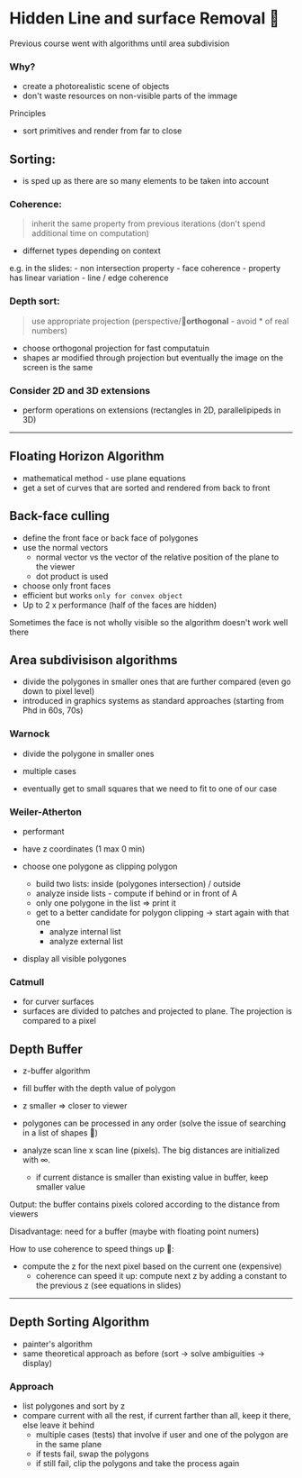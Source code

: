 # Hidden Line and surface Removal 🐇

Previous course went with algorithms until area subdivision

### Why?
- create a photorealistic scene of objects
- don't waste resources on non-visible parts of the immage

Principles
- sort primitives and render from far to close

## Sorting:
- is sped up as there are so many elements to be taken into account

### Coherence: 
> inherit the same property from previous iterations (don't spend additional time on computation)

- differnet types depending on context

e.g. in the slides:
	- non intersection property
	- face coherence - property has linear variation
	- line / edge coherence

### Depth sort: 
> use appropriate projection (perspective/🌟**orthogonal** - avoid * of real numbers)

- choose orthogonal projection for fast computatuin
-  shapes ar modified through projection but eventually the image on the screen is the same

### Consider 2D and 3D extensions 
- perform operations on extensions (rectangles in 2D, parallelipipeds in 3D) 

---

## Floating Horizon Algorithm
- mathematical method - use plane equations 
- get a set of curves that are sorted and rendered from back to front

## Back-face culling
- define the front face or back face of polygones
- use the normal vectors
	- normal vector vs the vector of the relative position of the plane to the viewer
	- dot product is used
- choose only front faces
- efficient but works `only for convex object`
- Up to 2 x performance (half of the faces are hidden)

Sometimes the face is not wholly visible so the algorithm doesn't work well there

## Area subdivisison algorithms
- divide the polygones in smaller ones that are further compared (even go down to pixel level)
- introduced in graphics systems as standard approaches (starting from Phd in 60s, 70s)

### Warnock 
- divide the polygone in smaller ones
- multiple cases

- eventually get to small squares that we need to fit to one of our case

### Weiler-Atherton
- performant
- have z coordinates (1 max 0 min)
- choose one polygone as clipping polygon
	- build two lists: inside (polygones intersection) / outside
	- analyze inside lists - compute if behind or in front of A 
	- only one polygone in the list => print it 
	- get to a better candidate for polygon clipping -> start again with that one 
		- analyze internal list
		- analyze external list

- display all visible polygones

### Catmull
- for curver surfaces
- surfaces are divided to patches and projected to plane. The projection is compared to a pixel

## Depth Buffer
- z-buffer algorithm
- fill buffer with the depth value of polygon
- z smaller => closer to viewer
- polygones can be processed in any order (solve the issue of searching in a list of shapes 💸)

- analyze scan line x scan line (pixels). The big distances are initialized with $\infty$.
	- if current distance is smaller than existing value in buffer, keep smaller value

Output: the buffer contains pixels colored according to the distance from viewers

Disadvantage: need for a buffer (maybe with floating point numers)

How to use coherence to speed things up 🚄:
- compute the z for the next pixel based on the current one (expensive)
	- coherence can speed it up: compute next z by adding a constant to the previous z (see equations in slides)


---

## Depth Sorting Algorithm
- painter's algorithm
- same theoretical approach as before (sort $\to$ solve ambiguities $\to$ display)

### Approach
- list polygones and sort by z
- compare current with all the rest, if current farther than all, keep it there, else leave it behind
	- multiple cases (tests) that involve if user and one of the polygon are in the same plane
	- if tests fail, swap the polygons
	- if still fail, clip the polygons  and take the process again